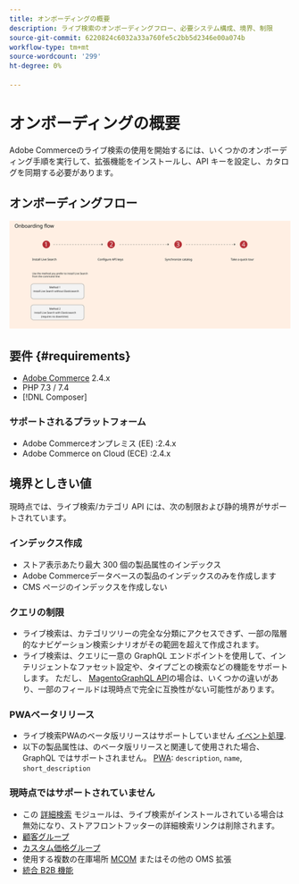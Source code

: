 ```yaml
---
title: オンボーディングの概要
description: ライブ検索のオンボーディングフロー、必要システム構成、境界、制限
source-git-commit: 6220824c6032a33a760fe5c2bb5d2346e00a074b
workflow-type: tm+mt
source-wordcount: '299'
ht-degree: 0%

---
```


# オンボーディングの概要

Adobe Commerceのライブ検索の使用を開始するには、いくつかのオンボーディング手順を実行して、拡張機能をインストールし、API キーを設定し、カタログを同期する必要があります。

## オンボーディングフロー

![ライブ検索のオンボーディング図](assets/onboarding-flow.svg)

## 要件 {#requirements}

* [Adobe Commerce](https://magento.com/products/magento-commerce) 2.4.x
* PHP 7.3 / 7.4
* [!DNL Composer]

### サポートされるプラットフォーム

* Adobe Commerceオンプレミス (EE) :2.4.x
* Adobe Commerce on Cloud (ECE) :2.4.x

## 境界としきい値

現時点では、ライブ検索/カテゴリ API には、次の制限および静的境界がサポートされています。

### インデックス作成

* ストア表示あたり最大 300 個の製品属性のインデックス
* Adobe Commerceデータベースの製品のインデックスのみを作成します
* CMS ページのインデックスを作成しない

### クエリの制限

* ライブ検索は、カテゴリツリーの完全な分類にアクセスできず、一部の階層的なナビゲーション検索シナリオがその範囲を超えて作成されます。
* ライブ検索は、クエリに一意の GraphQL エンドポイントを使用して、インテリジェントなファセット設定や、タイプごとの検索などの機能をサポートします。 ただし、 [MagentoGraphQL API](https://devdocs.magento.com/guides/v2.4/graphql)の場合は、いくつかの違いがあり、一部のフィールドは現時点で完全に互換性がない可能性があります。

### PWAベータリリース

* ライブ検索PWAのベータ版リリースはサポートしていません [イベント処理](https://devdocs.magento.com/shared-services/storefront-events-sdk.html).
* 以下の製品属性は、のベータ版リリースと関連して使用された場合、GraphQL ではサポートされません。 [PWA](https://developer.adobe.com/commerce/pwa-studio/): `description`, `name`, `short_description`

### 現時点ではサポートされていません

* この [詳細検索](https://docs.magento.com/user-guide/catalog/search-advanced.html) モジュールは、ライブ検索がインストールされている場合は無効になり、ストアフロントフッターの詳細検索リンクは削除されます。
* [顧客グループ](https://docs.magento.com/user-guide/customers/customer-groups.html)
* [カスタム価格グループ](https://docs.magento.com/user-guide/catalog/product-price-group.html)
* 使用する複数の在庫場所 [MCOM](https://docs.magento.com/user-guide/mcom.html) またはその他の OMS 拡張
* [統合 B2B 機能](https://business.adobe.com/products/magento/b2b-ecommerce.html)
